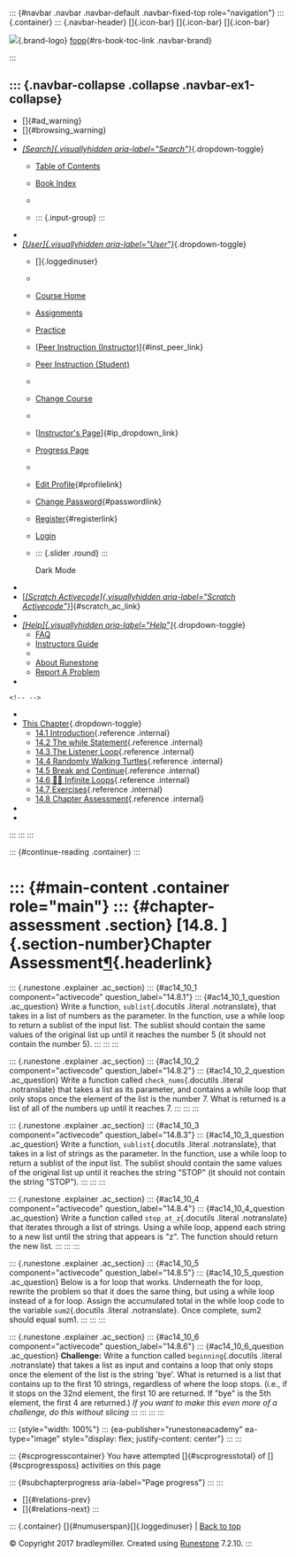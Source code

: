 ::: {#navbar .navbar .navbar-default .navbar-fixed-top role="navigation"}
::: {.container}
::: {.navbar-header}
[]{.icon-bar} []{.icon-bar} []{.icon-bar}

<div>

[![](../_static/img/RAIcon.png)](/runestone/default/user/login){.brand-logo}
[fopp](../index.html){#rs-book-toc-link .navbar-brand}

</div>
:::

::: {.navbar-collapse .collapse .navbar-ex1-collapse}
-   
-   []{#ad_warning}
-   []{#browsing_warning}
-   
-   [*[Search]{.visuallyhidden
    aria-label="Search"}*](#){.dropdown-toggle}
    -   [Table of Contents](../index.html)

    -   [Book Index](../genindex.html)

    -   

    -   ::: {.input-group}
        :::
-   
-   [*[User]{.visuallyhidden aria-label="User"}*](#){.dropdown-toggle}
    -   []{.loggedinuser}

    -   

    -   [Course Home](/ns/course/index)

    -   [Assignments](/assignment/student/chooseAssignment)

    -   [Practice](/runestone/assignments/practice)

    -   [[Peer Instruction
        (Instructor)](/runestone/peer/instructor.html)]{#inst_peer_link}

    -   [Peer Instruction (Student)](/runestone/peer/student.html)

    -   

    -   [Change Course](/runestone/default/courses)

    -   

    -   [[Instructor\'s
        Page](/runestone/admin/index)]{#ip_dropdown_link}

    -   [Progress Page](/runestone/dashboard/studentreport)

    -   

    -   [Edit Profile](/runestone/default/user/profile){#profilelink}

    -   [Change
        Password](/runestone/default/user/change_password){#passwordlink}

    -   [Register](/runestone/default/user/register){#registerlink}

    -   [Login](#)

    -   ::: {.slider .round}
        :::

        Dark Mode
-   
-   [[*[Scratch Activecode]{.visuallyhidden
    aria-label="Scratch Activecode"}*](javascript:runestoneComponents.popupScratchAC())]{#scratch_ac_link}
-   
-   [*[Help]{.visuallyhidden aria-label="Help"}*](#){.dropdown-toggle}
    -   [FAQ](http://runestoneinteractive.org/pages/faq.html)
    -   [Instructors Guide](https://guide.runestone.academy)
    -   
    -   [About Runestone](http://runestoneinteractive.org)
    -   [Report A
        Problem](/runestone/default/reportabug?course=fopp&page=ChapterAssessment)
-   

```{=html}
<!-- -->
```
-   
-   [This Chapter](../index.html){.dropdown-toggle}
    -   [14.1 Introduction](intro-indefiniteiteration.html){.reference
        .internal}
    -   [14.2 The while Statement](ThewhileStatement.html){.reference
        .internal}
    -   [14.3 The Listener Loop](listenerLoop.html){.reference
        .internal}
    -   [14.4 Randomly Walking
        Turtles](RandomlyWalkingTurtles.html){.reference .internal}
    -   [14.5 Break and Continue](BreakandContinue.html){.reference
        .internal}
    -   [14.6 👩‍💻 Infinite Loops](WPInfiniteLoops.html){.reference
        .internal}
    -   [14.7 Exercises](Exercises.html){.reference .internal}
    -   [14.8 Chapter Assessment](ChapterAssessment.html){.reference
        .internal}
-   
-   
:::
:::
:::

::: {#continue-reading .container}
:::

::: {#main-content .container role="main"}
::: {#chapter-assessment .section}
[14.8. ]{.section-number}Chapter Assessment[¶](#chapter-assessment "Permalink to this heading"){.headerlink}
============================================================================================================

::: {.runestone .explainer .ac_section}
::: {#ac14_10_1 component="activecode" question_label="14.8.1"}
::: {#ac14_10_1_question .ac_question}
Write a function, `sublist`{.docutils .literal .notranslate}, that takes
in a list of numbers as the parameter. In the function, use a while loop
to return a sublist of the input list. The sublist should contain the
same values of the original list up until it reaches the number 5 (it
should not contain the number 5).
:::
:::
:::

::: {.runestone .explainer .ac_section}
::: {#ac14_10_2 component="activecode" question_label="14.8.2"}
::: {#ac14_10_2_question .ac_question}
Write a function called `check_nums`{.docutils .literal .notranslate}
that takes a list as its parameter, and contains a while loop that only
stops once the element of the list is the number 7. What is returned is
a list of all of the numbers up until it reaches 7.
:::
:::
:::

::: {.runestone .explainer .ac_section}
::: {#ac14_10_3 component="activecode" question_label="14.8.3"}
::: {#ac14_10_3_question .ac_question}
Write a function, `sublist`{.docutils .literal .notranslate}, that takes
in a list of strings as the parameter. In the function, use a while loop
to return a sublist of the input list. The sublist should contain the
same values of the original list up until it reaches the string "STOP"
(it should not contain the string "STOP").
:::
:::
:::

::: {.runestone .explainer .ac_section}
::: {#ac14_10_4 component="activecode" question_label="14.8.4"}
::: {#ac14_10_4_question .ac_question}
Write a function called `stop_at_z`{.docutils .literal .notranslate}
that iterates through a list of strings. Using a while loop, append each
string to a new list until the string that appears is "z". The function
should return the new list.
:::
:::
:::

::: {.runestone .explainer .ac_section}
::: {#ac14_10_5 component="activecode" question_label="14.8.5"}
::: {#ac14_10_5_question .ac_question}
Below is a for loop that works. Underneath the for loop, rewrite the
problem so that it does the same thing, but using a while loop instead
of a for loop. Assign the accumulated total in the while loop code to
the variable `sum2`{.docutils .literal .notranslate}. Once complete,
sum2 should equal sum1.
:::
:::
:::

::: {.runestone .explainer .ac_section}
::: {#ac14_10_6 component="activecode" question_label="14.8.6"}
::: {#ac14_10_6_question .ac_question}
**Challenge:** Write a function called `beginning`{.docutils .literal
.notranslate} that takes a list as input and contains a loop that only
stops once the element of the list is the string 'bye'. What is returned
is a list that contains up to the first 10 strings, regardless of where
the loop stops. (i.e., if it stops on the 32nd element, the first 10 are
returned. If "bye" is the 5th element, the first 4 are returned.) *If
you want to make this even more of a challenge, do this without slicing*
:::
:::
:::
:::

::: {style="width: 100%"}
::: {ea-publisher="runestoneacademy" ea-type="image" style="display: flex; justify-content: center"}
:::
:::

::: {#scprogresscontainer}
You have attempted []{#scprogresstotal} of []{#scprogressposs}
activities on this page

::: {#subchapterprogress aria-label="Page progress"}
:::
:::

-   [[](Exercises.html)]{#relations-prev}
-   [[](../AdvancedFunctions/toctree.html)]{#relations-next}
:::

::: {.container}
[]{#numuserspan}[]{.loggedinuser} \| [Back to top](#)

© Copyright 2017 bradleymiller. Created using
[Runestone](http://runestoneinteractive.org/) 7.2.10.
:::
